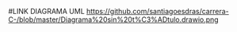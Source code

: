 #LINK DIAGRAMA UML https://github.com/santiagoesdras/carrera-C-/blob/master/Diagrama%20sin%20t%C3%ADtulo.drawio.png